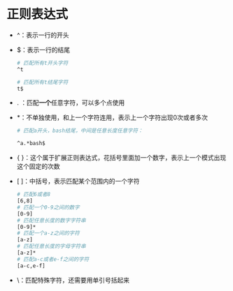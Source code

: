 # 正则表达式

* ^：表示一行的开头

* $：表示一行的结尾

  ```bash
  # 匹配所有t开头字符
  ^t
  
  # 匹配所有t结尾字符
  t$
  ```

* . ：匹配**一个**任意字符，可以多个点使用

* *：不单独使用，和上一个字符连用，表示上一个字符出现0次或者多次

  ```bash
  # 匹配a开头，bash结尾，中间是任意长度任意字符：
  
  ^a.*bash$
  ```

* { }：这个属于扩展正则表达式，花括号里面加一个数字，表示上一个模式出现这个固定的次数

* [ ]：中括号，表示匹配某个范围内的一个字符

  ```bash
  # 匹配6或者8
  [6,8]
  # 匹配一个0-9之间的数字
  [0-9]
  # 匹配任意长度的数字字符串
  [0-9]*
  # 匹配一个a-z之间的字符
  [a-z]
  # 匹配任意长度的字母字符串
  [a-z]*
  # 匹配a-c或者e-f之间的字符
  [a-c,e-f]
  ```

* \：匹配特殊字符，还需要用单引号括起来